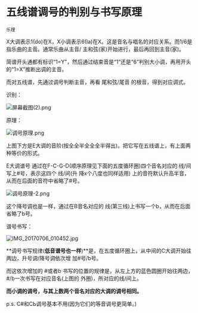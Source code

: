 # 五线谱调号的判别与书写原理

`乐理`

X大调表示1(do)在X，X小调表示6(la)在X。这是音名与唱名的对应关系。而1/6是指乐曲的主音。通常乐曲从主音/
主和弦(家)开始进行，最后再回到主音(家)。

简谱开头通都有标识“1=Y”，然后通过结束音是“1”还是“6”判别大小调，再用开头的“1=X”推断出调的主音。

而对五线谱，先通过调号判断主音，再看 尾和弦/尾音 的根音，得到对应调式。

识别：

![屏幕截图(2).png](<image/屏幕截图(2).png>)

原理：

![调号原理.png](image/调号原理.png)

上图下方是E大调的音阶(按全全半全全全半得出)。把它写在五线谱上，有上面两种等价的形式。

E大调谱号 通过在F-C-G-D(顺序原理见下面的五度循环圈)四个音名对应的 线/间 写上#号，表示这四个 线/间(升
降x个八度也同样适用) 上的音符默认升高半音，从而在后面的音符中省略了#号。

![调号原理-2.png](image/调号原理-2.png)

这个降号调也是一样，通过在B音名对应的 线(第三线)上书写一个b，从而在后面省略了b号。

谱号书写：

![IMG_20170706_010452.jpg](image/IMG_20170706_010452.jpg)

**调号书写规律(**低音谱号也一样**)**是，在五度循环圈上，从中间的C大调开始往两边，升号调/降号调依次增
加#号/b号。

而这依次增加的 #或者b 书写的位置的规律是，从左上方的蓝色圆圈开始往两边，#/b一次书写在对应音名(上图的
外圈)，所对应的线/间上。

**而小调的调号，与其上数两个音名对应的大调的调号相同。**

p.s. C#和CЬ调号基本不用(因为它们的等音调号更简单。)
